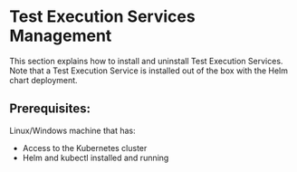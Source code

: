 # Test Execution Services Management

This section explains how to install and uninstall Test Execution Services. Note that a Test Execution Service is installed out of the box with the Helm chart deployment.

## Prerequisites:

Linux/Windows machine that has:

- Access to the Kubernetes cluster
- Helm and kubectl installed and running